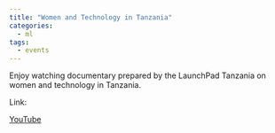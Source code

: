 ```yaml
---
title: "Women and Technology in Tanzania"
categories:
  - ml
tags:
  - events
---
```

Enjoy watching documentary prepared by the LaunchPad Tanzania on women and technology in Tanzania.


Link:

[YouTube](https://www.youtube.com/watch?v=kVOPgxT-dD4)
